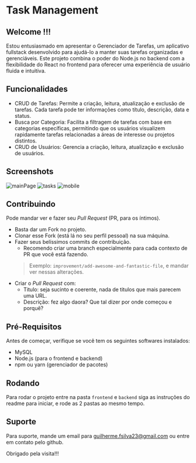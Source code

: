 
# Task Management
## Welcome !!!
Estou entusiasmado em apresentar o Gerenciador de Tarefas, um aplicativo fullstack desenvolvido para ajudá-lo a manter suas tarefas organizadas e gerenciáveis. Este projeto combina o poder do Node.js no backend com a flexibilidade do React no frontend para oferecer uma experiência de usuário fluida e intuitiva.
## Funcionalidades

- CRUD de Tarefas: Permite a criação, leitura, atualização e exclusão de tarefas. Cada tarefa pode ter informações como título, descrição, data e status.
- Busca por Categoria: Facilita a filtragem de tarefas com base em categorias específicas, permitindo que os usuários visualizem rapidamente tarefas relacionadas a áreas de interesse ou projetos distintos.
- CRUD de Usuários: Gerencia a criação, leitura, atualização e exclusão de usuários.


## Screenshots

![mainPage](https://github.com/user-attachments/assets/8f106397-3f32-439d-8705-85ca84eb9cd1)
![tasks](https://github.com/user-attachments/assets/76918d83-1436-442d-aacd-376fd3f09034)
![mobile](https://github.com/user-attachments/assets/2fe7e481-673c-4017-86ca-dec96cdbce2b)


## Contribuindo

Pode mandar ver e fazer seu _Pull Request_ (PR, para os íntimos).
- Basta dar um Fork no projeto.
- Clonar esse Fork (está lá no seu perfil pessoal) na sua máquina.
- Fazer seus belíssimos commits de contribuição. 
  - Recomendo criar uma branch especialmente para cada contexto de PR que você está fazendo.
  > Exemplo: `improvement/add-awesome-and-fantastic-file`, e mandar ver nessas alterações.
- Criar o _Pull Request_ com:
  - Titulo: seja sucinto e coerente, nada de titulos que mais parecem uma URL.
  - Descrição: fez algo daora? Que tal dizer por onde começou e porquê?  

## Pré-Requisitos

Antes de começar, verifique se você tem os seguintes softwares instalados:

- MySQL
- Node.js (para o frontend e backend)
- npm ou yarn (gerenciador de pacotes)

## Rodando 

Para rodar o projeto entre na pasta `frontend` e `backend` siga as instruções do readme para iniciar, e rode as 2 pastas ao mesmo tempo.

## Suporte

Para suporte, mande um email para guilherme.fsilva23@gmail.com ou entre em contato pelo github.

Obrigado pela visita!!!
